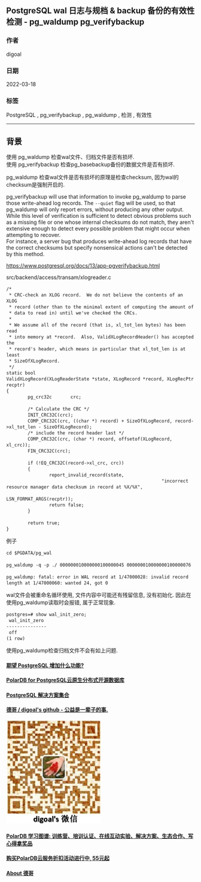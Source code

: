 ## PostgreSQL wal 日志与规档 & backup 备份的有效性检测 - pg_waldump pg_verifybackup  
    
### 作者    
digoal    
    
### 日期    
2022-03-18   
    
### 标签    
PostgreSQL , pg_verifybackup , pg_waldump , 检测 , 有效性    
    
----    
    
## 背景    
  
使用 pg_waldump 检查wal文件、归档文件是否有损坏.  
使用 pg_verifybackup 检查pg_basebackup备份的数据文件是否有损坏.   
  
pg_waldump 检查wal文件是否有损坏的原理是检查checksum, 因为wal的checksum是强制开启的.   
  
pg_verifybackup will use that information to invoke pg_waldump to parse those write-ahead log records. The `--quiet` flag will be used, so that pg_waldump will only report errors, without producing any other output.   
While this level of verification is sufficient to detect obvious problems such as a missing file or one whose internal checksums do not match, they aren't extensive enough to detect every possible problem that might occur when attempting to recover.   
For instance, a server bug that produces write-ahead log records that have the correct checksums but specify nonsensical actions can't be detected by this method.  
  
https://www.postgresql.org/docs/13/app-pgverifybackup.html  
  
src/backend/access/transam/xlogreader.c  
  
```  
/*  
 * CRC-check an XLOG record.  We do not believe the contents of an XLOG  
 * record (other than to the minimal extent of computing the amount of  
 * data to read in) until we've checked the CRCs.  
 *  
 * We assume all of the record (that is, xl_tot_len bytes) has been read  
 * into memory at *record.  Also, ValidXLogRecordHeader() has accepted the  
 * record's header, which means in particular that xl_tot_len is at least  
 * SizeOfXLogRecord.  
 */  
static bool  
ValidXLogRecord(XLogReaderState *state, XLogRecord *record, XLogRecPtr recptr)  
{  
        pg_crc32c       crc;  
  
        /* Calculate the CRC */  
        INIT_CRC32C(crc);  
        COMP_CRC32C(crc, ((char *) record) + SizeOfXLogRecord, record->xl_tot_len - SizeOfXLogRecord);  
        /* include the record header last */  
        COMP_CRC32C(crc, (char *) record, offsetof(XLogRecord, xl_crc));  
        FIN_CRC32C(crc);  
  
        if (!EQ_CRC32C(record->xl_crc, crc))  
        {  
                report_invalid_record(state,  
                                                          "incorrect resource manager data checksum in record at %X/%X",  
                                                          LSN_FORMAT_ARGS(recptr));  
                return false;  
        }  
  
        return true;  
}  
```  
  
  
例子  
  
```  
cd $PGDATA/pg_wal  
  
pg_waldump -q -p ./ 000000010000000100000045 000000010000000100000076  
  
pg_waldump: fatal: error in WAL record at 1/47000028: invalid record length at 1/47000060: wanted 24, got 0   
```  
  
wal文件会被重命名循环使用, 文件内容中可能还有残留信息, 没有初始化. 因此在使用pg_waldump读取时会报错, 属于正常现象.    
  
```  
postgres=# show wal_init_zero;  
 wal_init_zero   
---------------  
 off  
(1 row)  
```  
  
使用pg_waldump检查归档文件不会有如上问题.   
  
  
  
  
  
  
#### [期望 PostgreSQL 增加什么功能?](https://github.com/digoal/blog/issues/76 "269ac3d1c492e938c0191101c7238216")
  
  
#### [PolarDB for PostgreSQL云原生分布式开源数据库](https://github.com/ApsaraDB/PolarDB-for-PostgreSQL "57258f76c37864c6e6d23383d05714ea")
  
  
#### [PostgreSQL 解决方案集合](https://yq.aliyun.com/topic/118 "40cff096e9ed7122c512b35d8561d9c8")
  
  
#### [德哥 / digoal's github - 公益是一辈子的事.](https://github.com/digoal/blog/blob/master/README.md "22709685feb7cab07d30f30387f0a9ae")
  
  
![digoal's wechat](../pic/digoal_weixin.jpg "f7ad92eeba24523fd47a6e1a0e691b59")
  
  
#### [PolarDB 学习图谱: 训练营、培训认证、在线互动实验、解决方案、生态合作、写心得拿奖品](https://www.aliyun.com/database/openpolardb/activity "8642f60e04ed0c814bf9cb9677976bd4")
  
  
#### [购买PolarDB云服务折扣活动进行中, 55元起](https://www.aliyun.com/activity/new/polardb-yunparter?userCode=bsb3t4al "e0495c413bedacabb75ff1e880be465a")
  
  
#### [About 德哥](https://github.com/digoal/blog/blob/master/me/readme.md "a37735981e7704886ffd590565582dd0")
  
